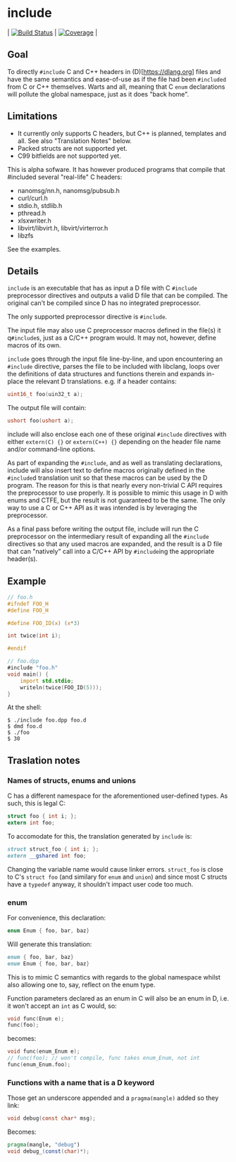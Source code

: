include
========

| [![Build Status](https://travis-ci.org/atilaneves/include.png?branch=master)](https://travis-ci.org/atilaneves/include) | [![Coverage](https://codecov.io/gh/atilaneves/include/branch/master/graph/badge.svg)](https://codecov.io/gh/atilaneves/include) |


Goal
----

To directly `#include` C and C++ headers in (D)[https://dlang.org] files and have the same semantics and ease-of-use
as if the file had been `#included` from C or C++ themselves. Warts and all, meaning that C `enum` declarations
will pollute the global namespace, just as it does "back home".

Limitations
-----------

* It currently only supports C headers, but C++ is planned, templates and all. See also "Translation Notes" below.
* Packed structs are not supported yet.
* C99 bitfields are not supported yet.

This is alpha sofware. It has however produced programs that compile that #included several "real-life" C headers:

* nanomsg/nn.h, nanomsg/pubsub.h
* curl/curl.h
* stdio.h, stdlib.h
* pthread.h
* xlsxwriter.h
* libvirt/libvirt.h, libvirt/virterror.h
* libzfs

See the examples.


Details
-------


`include` is an executable that has as input a D file with C `#include` preprocessor directives and outputs
a valid D file that can be compiled. The original can't be compiled since D has no integrated preprocessor.

The only supported preprocessor directive is `#include`.

The input file may also use C preprocessor macros defined in the file(s) it q`#include`s, just as a C/C++
program would. It may not, however, define macros of its own.

`include` goes through the input file line-by-line, and upon encountering an `#include` directive, parses
the file to be included with libclang, loops over the definitions of data structures and functions
therein and expands in-place the relevant D translations. e.g. if a header contains:

```c
uint16_t foo(uin32_t a);
```

The output file will contain:

```d
ushort foo(ushort a);
```

include will also enclose each one of these original `#include` directives with either
`extern(C) {}` or `extern(C++) {}` depending on the header file name and/or command-line options.

As part of expanding the `#include`, and as well as translating declarations, include will also
insert text to define macros originally defined in the `#include`d translation unit so that these
macros can be used by the D program. The reason for this is that nearly every non-trivial
C API requires the preprocessor to use properly. It is possible to mimic this usage in D
with enums and CTFE, but the result is not guaranteed to be the same. The only way to use a
C or C++ API as it was intended is by leveraging the preprocessor.

As a final pass before writing the output file, include will run the C preprocessor on the
intermediary result of expanding all the `#include` directives so that any used macros are
expanded, and the result is a D file that can "natively" call into a C/C++ API by
`#include`ing the appropriate header(s).

Example
-------

```c
// foo.h
#ifndef FOO_H
#define FOO_H

#define FOO_ID(x) (x*3)

int twice(int i);

#endif
```

```d
// foo.dpp
#include "foo.h"
void main() {
    import std.stdio;
    writeln(twice(FOO_ID(5)));
}
```

At the shell:

```
$ ./include foo.dpp foo.d
$ dmd foo.d
$ ./foo
$ 30
```

Traslation notes
----------------

### Names of structs, enums and unions

C has a different namespace for the aforementioned user-defined types. As such, this is legal C:

```c
struct foo { int i; };
extern int foo;
```

To accomodate for this, the translation generated by `include` is:

```d
struct struct_foo { int i; };
extern __gshared int foo;
```

Changing the variable name would cause linker errors. `struct_foo` is
close to C's `struct foo` (and similary for `enum` and `union`) and
since most C structs have a `typedef` anyway, it shouldn't impact user
code too much.


### enum

For convenience, this declaration:

```c
enum Enum { foo, bar, baz}
```

Will generate this translation:

```d
enum { foo, bar, baz}
enum Enum { foo, bar, baz}
```

This is to mimic C semantics with regards to the global namespace whilst also allowing
one to, say, reflect on the enum type.

Function parameters declared as an enum in C will also be an enum in D, i.e. it won't accept
an `int` as C would, so:

```c
void func(Enum e);
func(foo);
```
becomes:

```d
void func(enum_Enum e);
// func(foo); // won't compile, func takes enum_Enum, not int
func(enum_Enum.foo);
```

### Functions with a name that is a D keyword

Those get an underscore appended and a `pragma(mangle)` added so they link:

```c
void debug(const char* msg);
```

Becomes:


```d
pragma(mangle, "debug")
void debug_(const(char)*);
```
